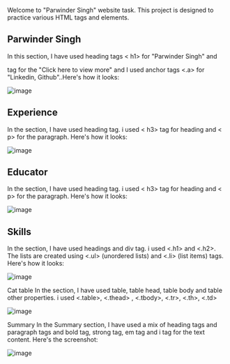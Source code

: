 Welcome to "Parwinder Singh" website task. This project is designed to practice various HTML tags and elements.

## Parwinder Singh
In this section, I have used heading tags < h1> for "Parwinder Singh" and <p> tag for the "Click here to view more" and I used anchor tags <.a> for "Linkedin, Github"..Here's how it looks:

![image](https://github.com/user-attachments/assets/574db46e-b970-45f4-b36a-deb841d79ea6)

## Experience
In the section, I have used heading tag. i used < h3> tag for heading and < p> for the paragraph. Here's how it looks:

![image](https://github.com/user-attachments/assets/2ce3fbd9-58da-437a-ab14-3a3aa2ca3a0e)

## Educator
In the section, I have used heading tag. i used < h3> tag for heading and < p> for the paragraph. Here's how it looks:

![image](https://github.com/user-attachments/assets/7ea5b48c-bf39-41b6-99b9-d94bdeb22201)


## Skills
In the section, I have used headings and div tag. i used <.h1> and <.h2>. The lists are created using <.ul> (unordered lists) and <.li> (list items) tags. Here's how it looks:

![image](https://github.com/user-attachments/assets/c1ea55c5-64e5-4458-8066-2044b23beb18)

Cat table
In the section, I have used table, table head, table body and table other properties. i used <.table>, <.thead> , <.tbody>, <.tr>, <.th>, <.td>

![image](https://github.com/user-attachments/assets/a28341bc-96f6-47b3-b953-7f4e840abe1e)

Summary
In the Summary section, I have used a mix of heading tags and paragraph tags and bold tag, strong tag, em tag and i tag for the text content. Here's the screenshot:

![image](https://github.com/user-attachments/assets/7bf390ea-6a23-46f8-807b-8d63dab4214a)

